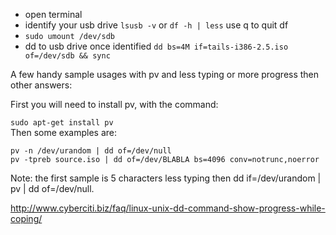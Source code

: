 - open terminal
- identify your usb drive
```lsusb -v``` or
```df -h | less``` use q to quit df
- ```sudo umount /dev/sdb```
- dd to usb drive once identified
```dd bs=4M if=tails-i386-2.5.iso of=/dev/sdb && sync```

A few handy sample usages with pv and less typing or more progress then other answers:

First you will need to install pv, with the command:

```sudo apt-get install pv```  </br>
Then some examples are:
```
pv -n /dev/urandom | dd of=/dev/null
pv -tpreb source.iso | dd of=/dev/BLABLA bs=4096 conv=notrunc,noerror
```
Note: the first sample is 5 characters less typing then dd if=/dev/urandom | pv | dd of=/dev/null.

http://www.cyberciti.biz/faq/linux-unix-dd-command-show-progress-while-coping/
